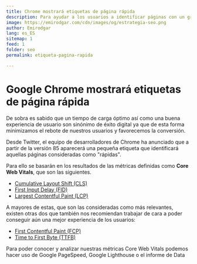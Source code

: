```yaml
---
title: Chrome mostrará etiquetas de página rápida
description: Para ayudar a los usuarios a identificar páginas con un gran tiempo de carga, Chrome mostrará una etiqueta para identificar unos buenos valores en las Core Web Vitals.
image: https://emirodgar.com/cdn/images/og/estrategia-seo.png
author: Emirodgar
lang: es_ES
sitemap: 1
feed: 1
folder: seo
permalink: etiqueta-pagina-rapida

--- 
```


# Google Chrome mostrará etiquetas de página rápida

De sobra es sabido que un tiempo de carga óptimo así como una buena experiencia de usuario son sinónimo de éxito digital ya que de esta forma minimizamos el rebote de nuestros usuarios y favorecemos la conversión.

Desde Twitter, el equipo de desarrolladores de Chrome ha anunciado que a partir de la versión 85 aparecerá una pequeña etiqueta que identificará aquellas páginas consideradas como "rápidas".

<amp-twitter 
  width="375"
  height="472"
  layout="responsive"
  data-tweetid="1295390463038349312">
</amp-twitter>

Para ello se basarán en los resultados de las métricas definidas como **Core Web Vitals**, que son las siguientes.

-   [Cumulative Layout Shift (CLS)](https://web.dev/cls/)
-   [First Input Delay (FID)](https://web.dev/fid/)
-   [Largest Contentful Paint (LCP)](https://web.dev/lcp/)

A mayores de estas, que son las consideradas como más relevantes, existen otras dos que también nos recomiendan trabajar de cara a poder conseguir aún una mejor experiencia de los usuarios:

-   [First Contentful Paint (FCP)](https://web.dev/fcp/)
-   [Time to First Byte (TTFB)](https://web.dev/time-to-first-byte/)

Para poder conocer y analizar nuestras métricas Core Web Vitals podemos hacer uso de Google PageSpeed, Google Lighthouse o el informe de Data 
<!--stackedit_data:
eyJoaXN0b3J5IjpbLTk4MDg3OTE0NSwxMjQ4NDgzMTIxLC0xNj
kyNjMxNzksMTMwMTIxMTg5LC0zNTQyMDQ1MDddfQ==
-->